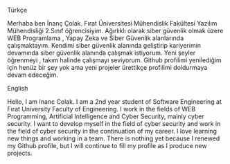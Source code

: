 Türkçe

Merhaba ben İnanç Çolak. Fırat Üniversitesi Mühendislik Fakültesi Yazılım Mühendisliği 2.Sınıf öğrencisiyim. Ağırlıklı olarak siber güvenlik olmak üzere WEB Programlama , Yapay Zeka ve Siber Güvenlik alanlarında çalışmaktayım. Kendimi siber güvenlik alanında geliştirip kariyerimin devamında siber güvenlik alanında çalışmak istiyorum. Yeni şeyler öğrenmeyi , takım halinde çalışmayı seviyorum. Github profilimi yenilediğim için henüz bir şey yok ama yeni projeler ürettikçe profilimi doldurmaya devam edeceğim.

English

Hello, I am Inanc Colak. I am a 2nd year student of Software Engineering at Fırat University Faculty of Engineering. I work in the fields of WEB Programming, Artificial Intelligence and Cyber Security, mainly cyber security. I want to develop myself in the field of cyber security and work in the field of cyber security in the continuation of my career. I love learning new things and working in a team. There is nothing yet because I renewed my Github profile, but I will continue to fill my profile as I produce new projects.
